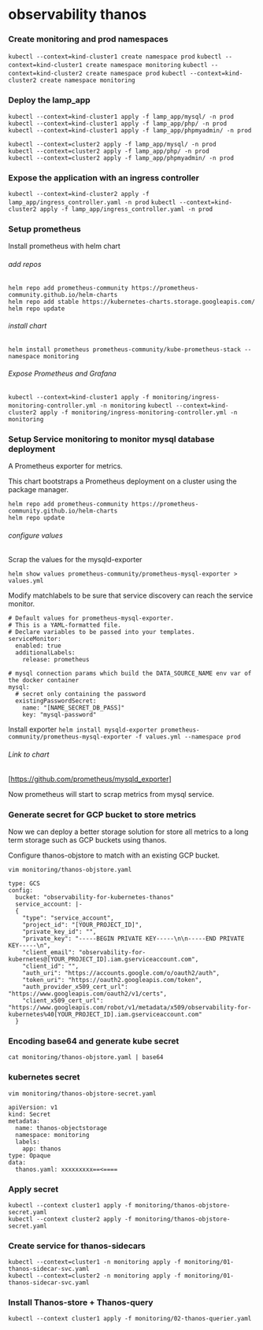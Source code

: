 # observability thanos

### Create monitoring and prod namespaces

`kubectl --context=kind-cluster1 create namespace prod`
`kubectl --context=kind-cluster1 create namespace monitoring`
`kubectl --context=kind-cluster2 create namespace prod`
`kubectl --context=kind-cluster2 create namespace monitoring`

### Deploy the lamp_app 

```
kubectl --context=kind-cluster1 apply -f lamp_app/mysql/ -n prod
kubectl --context=kind-cluster1 apply -f lamp_app/php/ -n prod
kubectl --context=kind-cluster1 apply -f lamp_app/phpmyadmin/ -n prod
 
kubectl --context=cluster2 apply -f lamp_app/mysql/ -n prod
kubectl --context=cluster2 apply -f lamp_app/php/ -n prod
kubectl --context=cluster2 apply -f lamp_app/phpmyadmin/ -n prod
```

### Expose the application with an ingress controller

`kubectl --context=kind-cluster2 apply -f lamp_app/ingress_controller.yaml -n prod`
`kubectl --context=kind-cluster2 apply -f lamp_app/ingress_controller.yaml -n prod`


### Setup prometheus

Install prometheus with helm chart

###### add repos

```
helm repo add prometheus-community https://prometheus-community.github.io/helm-charts
helm repo add stable https://kubernetes-charts.storage.googleapis.com/
helm repo update
```

###### install chart

`helm install prometheus prometheus-community/kube-prometheus-stack --namespace monitoring`

###### Expose Prometheus and Grafana

`kubectl --context=kind-cluster1 apply -f monitoring/ingress-monitoring-controller.yml -n monitoring`
`kubectl --context=kind-cluster2 apply -f monitoring/ingress-monitoring-controller.yml -n monitoring`

### Setup Service monitoring to monitor mysql database deployment

A Prometheus exporter for  metrics.

This chart bootstraps a Prometheus  deployment on a  cluster using the  package manager.

```
helm repo add prometheus-community https://prometheus-community.github.io/helm-charts
helm repo update
```

###### configure values

Scrap the values for the mysqld-exporter

`helm show values prometheus-community/prometheus-mysql-exporter > values.yml`

Modify matchlabels to be sure that service discovery can reach the service monitor.

```
# Default values for prometheus-mysql-exporter.
# This is a YAML-formatted file.
# Declare variables to be passed into your templates.
serviceMonitor:
  enabled: true
  additionalLabels:
    release: prometheus 

# mysql connection params which build the DATA_SOURCE_NAME env var of the docker container
mysql:
  # secret only containing the password
  existingPasswordSecret:
    name: "[NAME_SECRET_DB_PASS]"
    key: "mysql-password"
```

Install exporter
`helm install mysqld-exporter prometheus-community/prometheus-mysql-exporter -f values.yml --namespace prod`

###### Link to chart
[https://github.com/prometheus/mysqld_exporter]

Now prometheus will start to scrap metrics from mysql service.

### Generate secret for GCP bucket to store metrics 

Now we can deploy a better storage solution for store all metrics to a long term storage such as GCP buckets using thanos.

Configure thanos-objstore to match with an existing GCP bucket.

`vim monitoring/thanos-objstore.yaml`

```
type: GCS
config:
  bucket: "observability-for-kubernetes-thanos"
  service_account: |-
  {
    "type": "service_account",
    "project_id": "[YOUR_PROJECT_ID]",
    "private_key_id": "",
    "private_key": "-----BEGIN PRIVATE KEY-----\n\n-----END PRIVATE KEY-----\n",
    "client_email": "observability-for-kubernetes@[YOUR_PROJECT_ID].iam.gserviceaccount.com",
    "client_id": "",
    "auth_uri": "https://accounts.google.com/o/oauth2/auth",
    "token_uri": "https://oauth2.googleapis.com/token",
    "auth_provider_x509_cert_url": "https://www.googleapis.com/oauth2/v1/certs",
    "client_x509_cert_url": "https://www.googleapis.com/robot/v1/metadata/x509/observability-for-kubernetes%40[YOUR_PROJECT_ID].iam.gserviceaccount.com"
  }  
```

### Encoding base64 and generate kube secret

`cat monitoring/thanos-objstore.yaml | base64`

### kubernetes secret

`vim monitoring/thanos-objstore-secret.yaml`

```
apiVersion: v1
kind: Secret
metadata:
  name: thanos-objectstorage
  namespace: monitoring
  labels:
    app: thanos
type: Opaque
data:
  thanos.yaml: xxxxxxxxx==<====
```

### Apply secret

```
kubectl --context cluster1 apply -f monitoring/thanos-objstore-secret.yaml
kubectl --context cluster2 apply -f monitoring/thanos-objstore-secret.yaml
```
### Create service for thanos-sidecars

```
kubectl --context=cluster1 -n monitoring apply -f monitoring/01-thanos-sidecar-svc.yaml
kubectl --context=cluster2 -n monitoring apply -f monitoring/01-thanos-sidecar-svc.yaml
```

### Install Thanos-store + Thanos-query

```
kubectl --context cluster1 apply -f monitoring/02-thanos-querier.yaml
```

